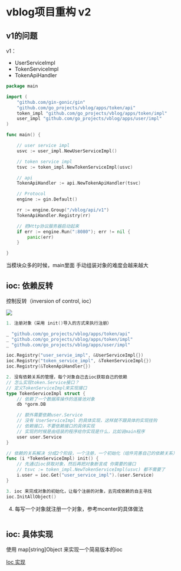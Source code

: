 # vblog项目重构 v2

## v1的问题

v1：
+ UserServiceImpl
+ TokenServiceImpl
+ TokenApiHandler

```go
package main

import (
	"github.com/gin-gonic/gin"
	"github.com/go_projects/vblog/apps/token/api"
	token_impl "github.com/go_projects/vblog/apps/token/impl"
	user_impl "github.com/go_projects/vblog/apps/user/impl"
)

func main() {

	// user service impl
	usvc := user_impl.NewUserServiceImpl()

	// token service impl
    tsvc := token_impl.NewTokenServiceImpl(usvc)

	// api
	TokenApiHandler := api.NewTokenApiHandler(tsvc)

	// Protocol
	engine := gin.Default()

	rr := engine.Group("/vblog/api/v1")
	TokenApiHandler.Registry(rr)

	// 把Http协议服务器启动起来
	if err := engine.Run(":8080"); err != nil {
		panic(err)
	}

}
```

当模块众多的时候，main里面 手动组装对象的难度会越来越大

## ioc: 依赖反转

控制反转（inversion of control, ioc）

![](./docs/ioc.drawio)

```go
1. 注册对象（采用 init()导入的方式来执行注册）

_ "github.com/go_projects/vblog/apps/token/api"
_ "github.com/go_projects/vblog/apps/token/impl"
_ "github.com/go_projects/vblog/apps/user/impl"

ioc.Registry("user_servie_impl", &UserServiceImpl{})
ioc.Registry("token_service_impl", &TokenServiceImpl{})
ioc.Registry(&TokenApiHandler{})

2. 没有依赖关系的管理，每个对象自己去ioc获取自己的依赖
// 怎么实现token.Service接口？
// 定义TokenServiceImpl来实现接口
type TokenServiceImpl struct {
	// 依赖了一个数据库操作的连接池对象
	db *gorm.DB

	// 额外需要依赖user.Service
	// 没有 UserServiceImpl 的具体实现，这样就不跟具体的实现挂钩
	// 依赖接口，不要依赖接口的具体实现
	// 实现的时候是由组装的程序给你实现是什么，比如说main程序
	user user.Service
}

// 依赖的关系解决 分成2个阶段，一个注册，一个初始化（组件完善自己的依赖关系）
func (i *TokenServiceImpl) init() {
    // 先通过ioc获取对象，然后再把对象断言成 你需要的接口
    // tsvc := token_impl.NewTokenServiceImpl(usvc) 都不需要了
    i.user = ioc.Get("user_service_impl").(user.Service)
}

3. ioc 来完成对象的初始化，让每个注册的对象，去完成依赖的自主寻找
ioc.InitAllObject()
```

4. 每写一个对象就注册一个对象，参考mcenter的具体做法
```go

```


## ioc: 具体实现

使用 map[string]Object 来实现一个简易版本的ioc

[Ioc 实现](./ioc/README.md)